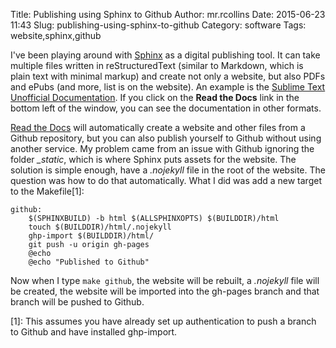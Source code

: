 Title: Publishing using Sphinx to Github
Author: mr.rcollins
Date: 2015-06-23 11:43
Slug: publishing-using-sphinx-to-github
Category: software
Tags: website,sphinx,github

I've been playing around with [Sphinx](http://sphinx-doc.org/index.html) as a digital publishing tool. It can take multiple files written in reStructuredText (similar to Markdown, which is plain text with minimal markup) and create not only a website, but also PDFs and ePubs (and more, list is on the website). An example is the [Sublime Text Unofficial Documentation](http://sublime-text-unofficial-documentation.readthedocs.org/en/latest/). If you click on the **Read the Docs** link in the bottom left of the window, you can see the documentation in other formats.

[Read the Docs](https://readthedocs.org/) will automatically create a website and other files from a Github repository, but you can also publish yourself to Github without using another service. My problem came from an issue with Github ignoring the folder *_static*, which is where Sphinx puts assets for the website. The solution is simple enough, have a *.nojekyll* file in the root of the website. The question was how to do that automatically. What I did was add a new target to the Makefile[1]:

    github:
        $(SPHINXBUILD) -b html $(ALLSPHINXOPTS) $(BUILDDIR)/html
        touch $(BUILDDIR)/html/.nojekyll
        ghp-import $(BUILDDIR)/html/
        git push -u origin gh-pages
        @echo
        @echo "Published to Github"

Now when I type ```make github```, the website will be rebuilt, a *.nojekyll* file will be created, the website will be imported into the gh-pages branch and that branch will be pushed to Github.


[1]: This assumes you have already set up authentication to push a branch to Github and have installed ghp-import.
